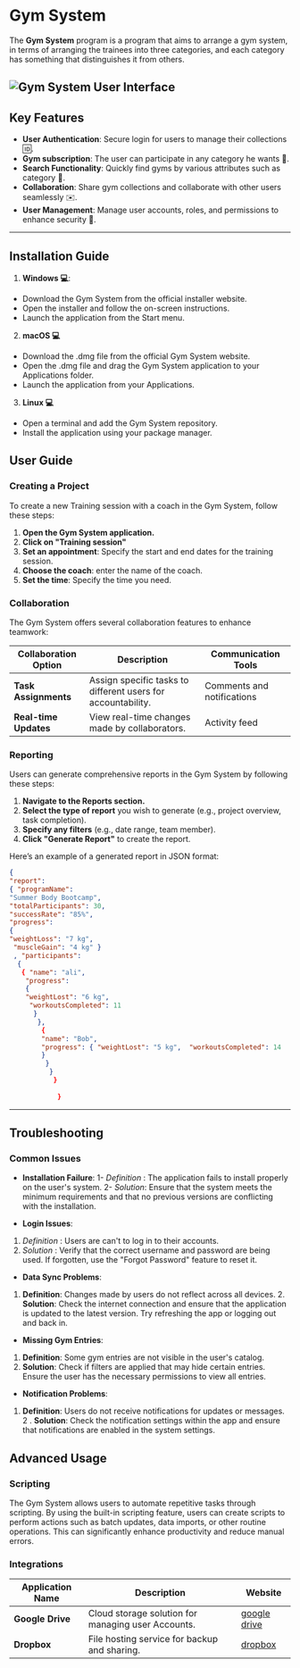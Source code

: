 # Gym System
The **Gym System** program is a program that aims to arrange a gym system, in terms of arranging the trainees into three categories, and each category has something that distinguishes it from others.

![Gym System User Interface](https://gymnation.com/media/1ywpbj51/the-best-gyms-in-riyadh.webp)
---

## Key Features
-  **User Authentication**: Secure login for users to manage their collections :id:.
-  **Gym subscription**: The user can participate in any category he wants :muscle:.
- **Search Functionality**: Quickly find gyms by various attributes such as category :mag_right:.
- **Collaboration**: Share gym collections and collaborate with other users seamlessly :envelope:.
- **User Management**: Manage user accounts, roles, and permissions to enhance security :cop:.
---

## Installation Guide  
1.  **Windows :computer:**:
 - Download the Gym System from the official installer  website.
 - Open the installer and follow the on-screen instructions.
 - Launch the application from the Start menu.

2. **macOS :computer:**
 - Download the .dmg file from the official Gym System website.
 - Open the .dmg file and drag the Gym System application to your Applications folder.
 - Launch the application from your Applications.
  
 3. **Linux :computer:**
  - Open a terminal and add the Gym System repository.
  - Install the application using your package manager.
  

## User Guide

### Creating a Project

To create a new Training session with a coach in the Gym System, follow these steps:

1. **Open the Gym System application.**
2. **Click on "Training session"**
3. **Set an appointment**: Specify the start and end dates for the training session.
4. **Choose the coach**: enter the name of the coach.
5. **Set the time**: Specify the time you need.

### Collaboration

The Gym System offers several collaboration features to enhance teamwork:

| Collaboration Option    | Description                                      | Communication Tools      |
|-------------------------|--------------------------------------------------|---------------------------|
| **Task Assignments**    | Assign specific tasks to different users for accountability. | Comments and notifications |
| **Real-time Updates**   | View real-time changes made by collaborators.   | Activity feed             |

### Reporting

Users can generate comprehensive reports in the Gym System by following these steps:

1. **Navigate to the Reports section.**
2. **Select the type of report** you wish to generate (e.g., project overview, task completion).
3. **Specify any filters** (e.g., date range, team member).
4. **Click "Generate Report"** to create the report.

Here’s an example of a generated report in JSON format:

```json 
{ 
"report": 
{ "programName": 
"Summer Body Bootcamp", 
"totalParticipants": 30, 
"successRate": "85%", 
"progress": 
{ 
"weightLoss": "7 kg",
 "muscleGain": "4 kg" }
 , "participants":
  {
   { "name": "ali",
    "progress": 
    { 
    "weightLost": "6 kg",
     "workoutsCompleted": 11
      }
       },
        { 
        "name": "Bob", 
        "progress": { "weightLost": "5 kg",  "workoutsCompleted": 14 
        }
         }
          }
           }
            
            }
```

---
## Troubleshooting 
### Common Issues
-  **Installation Failure**:
   1-  *Definition* : The application fails to install properly on the user's system. 
   2-  *Solution*: Ensure that the system meets the minimum requirements and that no previous versions are conflicting with the installation.

-  **Login Issues**:
  1.  *Definition* : Users are can't to log in to their accounts.   
  2. *Solution* : Verify that the correct username and password are being used. If forgotten, use the "Forgot Password" feature to reset it.

-  **Data Sync Problems**: 
  1.  **Definition**: Changes made by users do not reflect across all devices. 
    2. **Solution**: Check the internet connection and ensure that the application is updated to the latest version. Try refreshing the app or logging out and back in.

-  **Missing Gym Entries**: 
  1.  **Definition**: Some gym entries are not visible in the user's catalog. 
   2.  **Solution**: Check if filters are applied that may hide certain entries. Ensure the user has the necessary permissions to view all entries.

-  **Notification Problems**: 
 1.  **Definition**: Users do not receive notifications for updates or messages.
 2 .  **Solution**: Check the notification settings within the app and ensure that notifications are enabled in the system settings.

## Advanced Usage
### Scripting
The Gym System allows users to automate repetitive tasks through scripting. By using the built-in scripting feature, users can create scripts to perform actions such as batch updates, data imports, or other routine operations. This can significantly enhance productivity and reduce manual errors.

### Integrations

| Application Name    | Description                                      | Website      |
|-------------------------|--------------------------------------------------|---------------------------|
| **Google Drive**    | Cloud storage solution for managing user Accounts. | [google drive](https://workspace.google.com/products/drive/) |
| **Dropbox**   | File hosting service for backup and sharing.   | [dropbox](https://www.dropbox.com/)            |
<!--stackedit_data:
eyJoaXN0b3J5IjpbMTQ4MzI5Mzk4MiwtMTc4MTUyMzMxNywtMj
YyNzMxODEyLC0yMDAzNjg3OTAyLDE0NTQ2MTY0MzUsMTA4MDQx
MzE1OSwtMTA5MDQ0MzU4NywtNjM2ODU5OTE3LC0xODcyNjY3Mj
YsLTQ3ODU3OTM1LDIxMTM4Njc0ODksLTExNDM1MjAyNjEsLTE1
MDU2MzYzMjUsLTQyMDI1ODgxNywtMTQ2MDgwMjM3MCwtMTU4Mz
Y0MzMxOCwxNzE3NDI0MTMyLDE2MjI3NTI4OSwtMTcyNDE4MTkw
MywtMjAwODUzODEzNV19
-->